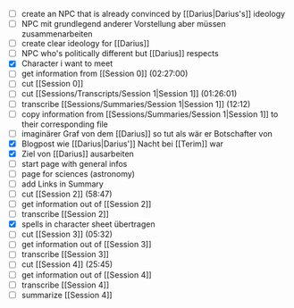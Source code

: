 - [ ] create an NPC that is already convinced by [[Darius|Darius's]] ideology
- [ ] NPC mit grundlegend anderer Vorstellung aber müssen zusammenarbeiten
- [ ] create clear ideology for [[Darius]]
- [ ] NPC who's politically different but [[Darius]] respects
- [x] Character i want to meet
- [ ] get information from [[Session 0]] (02:27:00)
- [ ] cut [[Session 0]]
- [ ] cut [[Sessions/Transcripts/Session 1|Session 1]] (01:26:01)
- [ ] transcribe [[Sessions/Summaries/Session 1|Session 1]] (12:12)
- [ ] copy information from [[Sessions/Summaries/Session 1|Session 1]] to their corresponding file
- [ ] imaginärer Graf von dem [[Darius]] so tut als wär er Botschafter von
- [x] Blogpost wie [[Darius|Darius']] Nacht bei [[Terim]] war
- [x] Ziel von [[Darius]] ausarbeiten
- [ ] start page with general infos
- [ ] page for sciences (astronomy)
- [ ] add Links in Summary
- [ ] cut [[Session 2]] (58:47)
- [ ] get information out of [[Session 2]]
- [ ] transcribe [[Session 2]]
- [x] spells in character sheet übertragen 
- [ ] cut [[Session 3]] (05:32)
- [ ] get information out of [[Session 3]]
- [ ] transcribe [[Session 3]]
- [ ] cut [[Session 4]] (25:45)
- [ ] get information out of [[Session 4]]
- [ ] transcribe [[Session 4]]
- [ ] summarize [[Session 4]]
